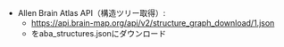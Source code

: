 


- Allen Brain Atlas API（構造ツリー取得）:
  - https://api.brain-map.org/api/v2/structure_graph_download/1.json
  - をaba_structures.jsonにダウンロード